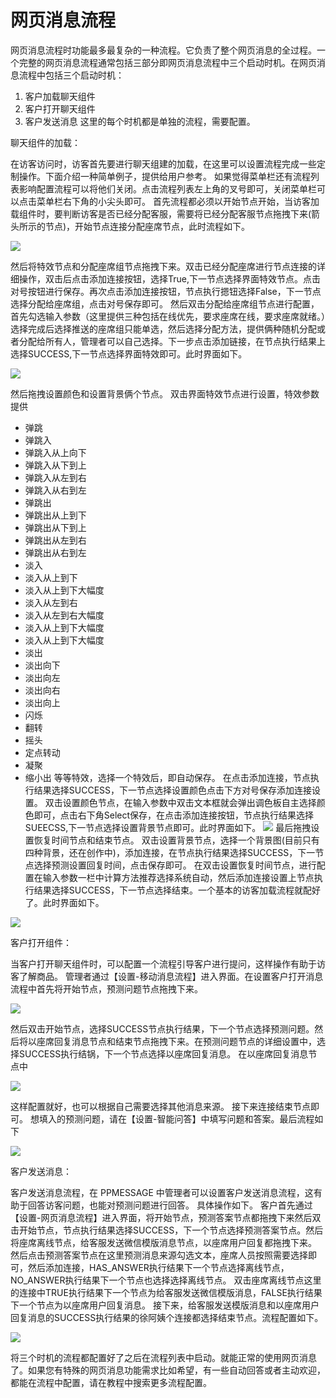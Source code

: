 # 网页消息流程
网页消息流程时功能最多最复杂的一种流程。它负责了整个网页消息的全过程。一个完整的网页消息流程通常包括三部分即网页消息流程中三个启动时机。在网页消息流程中包括三个启动时机：
1. 客户加载聊天组件
2. 客户打开聊天组件
3. 客户发送消息
这里的每个时机都是单独的流程，需要配置。

聊天组件的加载：

在访客访问时，访客首先要进行聊天组建的加载，在这里可以设置流程完成一些定制操作。下面介绍一种简单例子，提供给用户参考。
如果觉得菜单栏还有流程列表影响配置流程可以将他们关闭。点击流程列表左上角的叉号即可，关闭菜单栏可以点击菜单栏右下角的小尖头即可。
首先流程都必须以开始节点开始，当访客加载组件时，要判断访客是否已经分配客服，需要将已经分配客服节点拖拽下来(箭头所示的节点)，开始节点连接分配座席节点，此时流程如下。

![](https://upload-images.jianshu.io/upload_images/12406336-fdd1012946eb6fc7.png?imageMogr2/auto-orient/strip%7CimageView2/2/w/1240)

然后将特效节点和分配座席组节点拖拽下来。双击已经分配座席进行节点连接的详细操作，双击后点击添加连接按钮，选择True,下一节点选择界面特效节点。点击对号按钮进行保存。再次点击添加连接按钮，节点执行摁钮选择False，下一节点选择分配给座席组，点击对号保存即可。
然后双击分配给座席组节点进行配置，首先勾选输入参数（这里提供三种包括在线优先，要求座席在线，要求座席就绪。）选择完成后选择推送的座席组只能单选，然后选择分配方法，提供俩种随机分配或者分配给所有人，管理者可以自己选择。下一步点击添加链接，在节点执行结果上选择SUCCESS,下一节点选择界面特效即可。此时界面如下。

![](https://upload-images.jianshu.io/upload_images/12406336-a291d137666602fc.png?imageMogr2/auto-orient/strip%7CimageView2/2/w/1240)

然后拖拽设置颜色和设置背景俩个节点。
双击界面特效节点进行设置，特效参数提供
- 弹跳
- 弹跳入
- 弹跳入从上向下
- 弹跳入从下到上
- 弹跳入从左到右
- 弹跳入从右到左
- 弹跳出
- 弹跳出从上到下
- 弹跳出从下到上
- 弹跳出从左到右
- 弹跳出从右到左
- 淡入
- 淡入从上到下
- 淡入从上到下大幅度
- 淡入从左到右 
- 淡入从左到右大幅度
- 淡入从上到下大幅度
- 淡入从上到下大幅度
- 淡出
- 淡出向下
- 淡出向左 
- 淡出向右
- 淡出向上
- 闪烁
- 翻转
- 摇头
- 定点转动
- 凝聚
- 缩小出
等等特效，选择一个特效后，即自动保存。
在点击添加连接，节点执行结果选择SUCCESS，下一节点选择设置颜色点击下方对号保存添加连接设置。
双击设置颜色节点，在输入参数中双击文本框就会弹出调色板自主选择颜色即可，点击右下角Select保存，在点击添加连接按钮，节点执行结果选择SUEECSS,下一节点选择设置背景节点即可。此时界面如下。
![](https://upload-images.jianshu.io/upload_images/12406336-9e0a61b88a700ea2.png?imageMogr2/auto-orient/strip%7CimageView2/2/w/1240)
最后拖拽设置恢复时间节点和结束节点。
双击设置背景节点，选择一个背景图(目前只有四种背景，还在创作中)，添加连接，在节点执行结果选择SUCCESS，下一节点选择预测设置回复时间，点击保存即可。
在双击设置恢复时间节点，进行配置在输入参数一栏中计算方法推荐选择系统自动，然后添加连接设置上节点执行结果选择SUCCESS，下一节点选择结束。一个基本的访客加载流程就配好了。此时界面如下。

![](https://upload-images.jianshu.io/upload_images/12406336-cfb6bea721eb133d.png?imageMogr2/auto-orient/strip%7CimageView2/2/w/1240)

客户打开组件：

当客户打开聊天组件时，可以配置一个流程引导客户进行提问，这样操作有助于访客了解商品。
管理者通过【设置-移动消息流程】进入界面。在设置客户打开消息流程中首先将开始节点，预测问题节点拖拽下来。

![](https://upload-images.jianshu.io/upload_images/12406336-694bb787d6daa1d7.png?imageMogr2/auto-orient/strip%7CimageView2/2/w/1240)

然后双击开始节点，选择SUCCESS节点执行结果，下一个节点选择预测问题。然后将以座席回复消息节点和结束节点拖拽下来。在预测问题节点的详细设置中，选择SUCCESS执行结锅，下一个节点选择以座席回复消息。
在以座席回复消息节点中

![](https://upload-images.jianshu.io/upload_images/12406336-e520463a28de5b48.png?imageMogr2/auto-orient/strip%7CimageView2/2/w/1240)

这样配置就好，也可以根据自己需要选择其他消息来源。
接下来连接结束节点即可。
想填入的预测问题，请在【设置-智能问答】中填写问题和答案。最后流程如下

![](https://upload-images.jianshu.io/upload_images/12406336-3c13c786c19f98c3.png?imageMogr2/auto-orient/strip%7CimageView2/2/w/1240)

客户发送消息：

客户发送消息流程，在 PPMESSAGE 中管理者可以设置客户发送消息流程，这有助于回答访客问题，也能对预测问题进行回答。
具体操作如下。
客户首先通过【设置-网页消息流程】进入界面，将开始节点，预测答案节点都拖拽下来然后双击开始节点，节点执行结果选择SUCCESS，下一个节点选择预测答案节点。然后将座席离线节点，给客服发送微信模版消息节点，以座席用户回复都拖拽下来。
然后点击预测答案节点在这里预测消息来源勾选文本，座席人员按照需要选择即可，然后添加连接，HAS_ANSWER执行结果下一个节点选择离线节点，NO_ANSWER执行结果下一个节点也选择选择离线节点。
双击座席离线节点这里的连接中TRUE执行结果下一个节点为给客服发送微信模版消息，FALSE执行结果下一个节点为以座席用户回复消息。
接下来，给客服发送模版消息和以座席用户回复消息的SUCCESS执行结果的徐阿姨个连接都选择结束节点。流程配置如下。

![](https://upload-images.jianshu.io/upload_images/12406336-072a7f23b2676ae9.png?imageMogr2/auto-orient/strip%7CimageView2/2/w/1240)

将三个时机的流程都配置好了之后在流程列表中启动。就能正常的使用网页消息了。如果您有特殊的网页消息功能需求比如希望，有一些自动回答或者主动欢迎，都能在流程中配置，请在教程中搜索更多流程配置。


